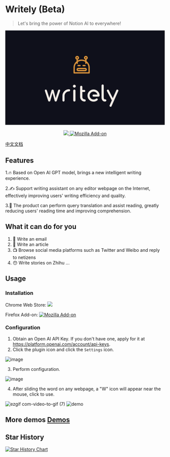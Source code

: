 # Writely (Beta)

> Let's bring the power of Notion AI to everywhere!

![](./assets/logo.png)

<p align="center">
<a href="https://chrome.google.com/webstore/detail/writely/eocenplmfgoaibmmohkhhocnlkpaecgn">
<img src="https://img.shields.io/chrome-web-store/v/eocenplmfgoaibmmohkhhocnlkpaecgn" />
</a>
<a href="https://addons.mozilla.org/en-US/firefox/addon/writely/"><img alt="Mozilla Add-on" src="https://img.shields.io/amo/v/writely"></a>
</p>

[中文文档](README-CN.md)

## Features

1.🔥 Based on Open AI GPT model, brings a new intelligent writing experience.

2.✍️ Support writing assistant on any editor webpage on the Internet, effectively improving users' writing efficiency and quality.

3.📖 The product can perform query translation and assist reading, greatly reducing users' reading time and improving comprehension.

## What it can do for you

1. 📧 Write an email 
2. 📖 Write an article 
3. 📺 Browse social media platforms such as Twitter and Weibo and reply to netizens 
4. 😯 Write stories on Zhihu
...

## Usage

### Installation

Chrome Web Store: <a href="https://chrome.google.com/webstore/detail/writely/eocenplmfgoaibmmohkhhocnlkpaecgn">
<img src="https://img.shields.io/chrome-web-store/v/eocenplmfgoaibmmohkhhocnlkpaecgn" />
</a>

Firefox Add-on: <a href="https://addons.mozilla.org/en-US/firefox/addon/writely/"><img alt="Mozilla Add-on" src="https://img.shields.io/amo/v/writely"></a>

### Configuration

1. Obtain an Open AI API Key. If you don't have one, apply for it at https://platform.openai.com/account/api-keys.
2. Click the plugin icon and click the `Settings` icon.

<img width="430" alt="image" src="https://user-images.githubusercontent.com/13167934/223933756-b001d01a-899c-42e5-be14-753357a1bba5.png">

3. Perform configuration.

<img width="800" alt="image" src="https://user-images.githubusercontent.com/13167934/224465348-f2e0aaf8-ce7b-48d2-9637-be2a205f317f.png">

4. After sliding the word on any webpage, a "W" icon will appear near the mouse, click to use.

![ezgif com-video-to-gif (7)](https://user-images.githubusercontent.com/13167934/224320617-b8ba473b-6250-470c-92ac-aa206adbb5a8.gif)
![demo](https://user-images.githubusercontent.com/13167934/224236822-eb1cc963-77e5-4820-aa6d-63088989c0cf.gif)

## More demos [Demos](./DEMO.md)

## Star History

[![Star History Chart](https://api.star-history.com/svg?repos=anc95/writely&type=Date)](https://star-history.com/#anc95/writely&Date)
